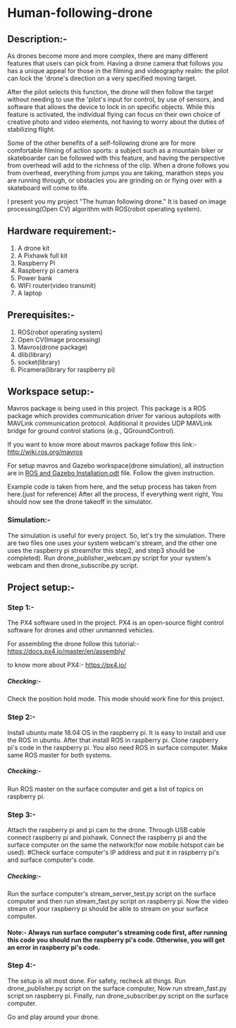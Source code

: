 # Human-following-drone

## Description:- 
  As drones become more and more complex, there are many different features that users can pick from. Having a drone camera that follows you has a unique appeal for those in the filming and videography realm: the pilot can lock the 'drone's direction on a very specified moving target.
  
  After the pilot selects this function, the drone will then follow the target without needing to use the 'pilot's input for control, by use of sensors, and software that allows the device to lock in on specific objects. While this feature is activated, the individual flying can focus on their own choice of creative photo and video elements, not having to worry about the duties of stabilizing flight.
  
  Some of the other benefits of a self-following drone are for more comfortable filming of action sports: a subject such as a mountain biker or skateboarder can be followed with this feature, and having the perspective from overhead will add to the richness of the clip. When a drone follows you from overhead, everything from jumps you are taking, marathon steps you are running through, or obstacles you are grinding on or flying over with a skateboard will come to life.

  I present you my project "The human following drone." It is based on image processing(Open CV) algorithm with ROS(robot operating system).


## Hardware requirement:-

1. A drone kit
2. A Pixhawk full kit
3. Raspberry Pi
4. Raspberry pi camera
5. Power bank
6. WIFI router(video transmit)
7. A laptop

## Prerequisites:-

1. ROS(robot operating system)
2. Open CV(Image processing)
3. Mavros(drone package)
4. dlib(library)
5. socket(library)
6. Picamera(library for raspberry pi)

## Workspace setup:-
   Mavros package is being used in this project. This package is a ROS package which provides communication driver for various autopilots with MAVLink communication protocol. Additional it provides UDP MAVLink bridge for ground control stations (e.g., QGroundControl).
   
If you want to know more about mavros package follow this link:- http://wiki.ros.org/mavros

  For setup mavros and Gazebo workspace(drone simulation), all instruction are in [ROS and Gazebo Installation.odt](https://github.com/ankitgc1/Human-following-drone/blob/master/setup/ROS%20and%20Gazebo%20Installation.odt) file. Follow the given instruction.
  
Example code is taken from here, and the setup process has taken from here.(just for reference)
After all the process, If everything went right, You should now see the drone takeoff in the simulator.


### Simulation:- 
  The simulation is useful for every project. So, let's try the simulation. There are two files one uses your system webcam's stream, and the other one uses the raspberry pi stream(for this step2, and step3 should be completed). Run drone_publisher_webcam.py script for your system's webcam and then drone_subscribe.py script. 

## Project setup:-
### Step 1:-
The PX4 software used in the project. PX4 is an open-source flight control software for drones and other unmanned vehicles. 

For assembling the drone follow this tutorial:- https://docs.px4.io/master/en/assembly/

to know more about PX4:- https://px4.io/

##### Checking:- 
Check the position hold mode. This mode should work fine for this project. 

### Step 2:- 
  Install ubuntu mate 18.04 OS in the raspberry pi. It is easy to install and use the ROS in ubuntu. After that install ROS in raspberry pi. Clone raspberry pi's code in the raspberry pi. You also need ROS in surface computer. Make same ROS master for both systems. 

##### Checking:- 
Run ROS master on the surface computer and get a list of topics on raspberry pi.

### Step 3:- 
  Attach the raspberry pi and pi cam to the drone. Through USB cable connect raspberry pi and pixhawk. Connect the raspberry pi and the surface computer on the same the network(for now mobile hotspot can be used). #Check surface computer's IP address and put it in raspberry pi's and surface computer's code.

##### Checking:- 
Run the surface computer's stream_server_test.py script on the surface computer and then run stream_fast.py script on raspberry pi. Now the video stream of your raspberry pi should be able to stream on your surface computer.

#### Note:- Always run surface computer's streaming code first, after running this code you should run the raspberry pi's code. Otherwise, you will get an error in raspberry pi's code.

### Step 4:- 
  The setup is all most done. For safety, recheck all things. Run drone_publisher.py script on the surface computer, Now run stream_fast.py script on raspberry pi. Finally, run drone_subscriber.py script on the surface computer.

Go and play around your drone. 

